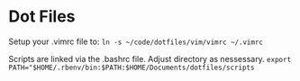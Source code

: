 # Dot Files
Setup your .vimrc file to:
`ln -s ~/code/dotfiles/vim/vimrc ~/.vimrc`

Scripts are linked via the .bashrc file. Adjust directory as nessessary.
`export PATH="$HOME/.rbenv/bin:$PATH:$HOME/Documents/dotfiles/scripts`

